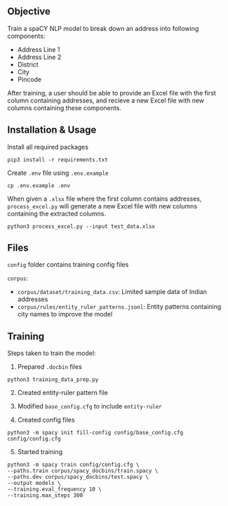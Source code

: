 ## Objective
Train a spaCY NLP model to break down an address into following components:
- Address Line 1
- Address Line 2
- District
- City
- Pincode

After training, a user should be able to provide an Excel file with the first column containing addresses, and recieve a new Excel file with new columns containing these components.


## Installation & Usage

Install all required packages

```shell
pip3 install -r requirements.txt
```

Create `.env` file using `.env.example`
```shell
cp .env.example .env
```

When given a `.xlsx` file where the first column contains addresses, `process_excel.py` will generate a new Excel file with new columns containing the extracted columns.

```shell
python3 process_excel.py --input test_data.xlsx
```



## Files
`config` folder contains training config files

`corpus`:
- `corpus/dataset/training_data.csv`: Limited sample data of Indian addresses
- `corpus/rules/entity_ruler_patterns.jsonl`: Entity patterns containing city names to improve the model


## Training

Steps taken to train the model:

1. Prepared `.docbin` files
```shell
python3 training_data_prep.py
```

2. Created entity-ruler pattern file

3. Modified `base_config.cfg` to include `entity-ruler`

4. Created config files
```shell
python3 -m spacy init fill-config config/base_config.cfg config/config.cfg
```

5. Started training
```shell
python3 -m spacy train config/config.cfg \
--paths.train corpus/spacy_docbins/train.spacy \
--paths.dev corpus/spacy_docbins/test.spacy \
--output models \
--training.eval_frequency 10 \
--training.max_steps 300
```
